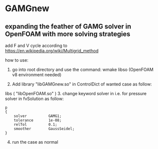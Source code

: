 # GAMGnew
## expanding the feather of GAMG solver in OpenFOAM with more solving strategies
add F and V cycle according to https://en.wikipedia.org/wiki/Multigrid_method

how to use:
1. go into root directory and use the command: wmake libso (OpenFOAM v8 environment needed)

2. Add library "libGAMGnew.so" in ControlDict of wanted case as follow:

libs (
      "libOpenFOAM.so"
      )
3. change keyword solver in i.e. for pressure solver in fvSolution as follow:

    p
    {
        solver          GAMG1;
        tolerance       1e-08;
        relTol          0.1;
        smoother        GaussSeidel;
    }

4. run the case as normal
